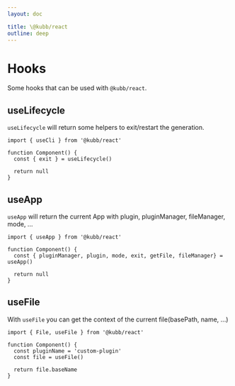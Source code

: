 ```yaml
---
layout: doc

title: \@kubb/react
outline: deep
---
```


# Hooks

Some hooks that can be used with `@kubb/react`.


## useLifecycle

`useLifecycle` will return some helpers to exit/restart the generation.


```tsx
import { useCli } from '@kubb/react'

function Component() {
  const { exit } = useLifecycle()

  return null
}
```


## useApp

`useApp` will return the current App with plugin, pluginManager, fileManager, mode, ...


```tsx
import { useApp } from '@kubb/react'

function Component() {
  const { pluginManager, plugin, mode, exit, getFile, fileManager} = useApp()

  return null
}
```

## useFile

With `useFile` you can get the context of the current file(basePath, name, ...)

```tsx
import { File, useFile } from '@kubb/react'

function Component() {
  const pluginName = 'custom-plugin'
  const file = useFile()

  return file.baseName
}
```
